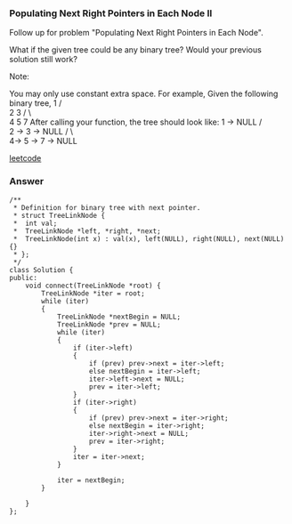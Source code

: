 ### Populating Next Right Pointers in Each Node II
Follow up for problem "Populating Next Right Pointers in Each Node".

What if the given tree could be any binary tree? Would your previous solution still work?

Note:

You may only use constant extra space.
For example,
Given the following binary tree,
         1
       /  \
      2    3
     / \    \
    4   5    7
After calling your function, the tree should look like:
         1 -> NULL
       /  \
      2 -> 3 -> NULL
     / \    \
    4-> 5 -> 7 -> NULL

[leetcode](https://leetcode.com/problems/populating-next-right-pointers-in-each-node-ii/description/)

### Answer 

	/**
	 * Definition for binary tree with next pointer.
	 * struct TreeLinkNode {
	 *  int val;
	 *  TreeLinkNode *left, *right, *next;
	 *  TreeLinkNode(int x) : val(x), left(NULL), right(NULL), next(NULL) {}
	 * };
	 */
	class Solution {
	public:
	    void connect(TreeLinkNode *root) {
	        TreeLinkNode *iter = root;
	        while (iter)
	        {
	            TreeLinkNode *nextBegin = NULL;
	            TreeLinkNode *prev = NULL;
	            while (iter)
	            {
	                if (iter->left)
	                {
	                    if (prev) prev->next = iter->left;
	                    else nextBegin = iter->left;
	                    iter->left->next = NULL;
	                    prev = iter->left;
	                }
	                if (iter->right)
	                {
	                    if (prev) prev->next = iter->right;
	                    else nextBegin = iter->right;
	                    iter->right->next = NULL;
	                    prev = iter->right;
	                }
	                iter = iter->next;
	            }
	            
	            iter = nextBegin;
	        }
	        
	    }
	};